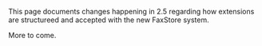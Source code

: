 This page documents changes happening in 2.5 regarding how extensions are structureed and accepted with the new FaxStore system.

More to come.
